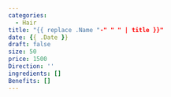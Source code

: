 ```yaml
---
categories:
  - Hair
title: "{{ replace .Name "-" " " | title }}"
date: {{ .Date }}
draft: false
size: 50
price: 1500
Direction: ''
ingredients: []
Benefits: []
---
```

